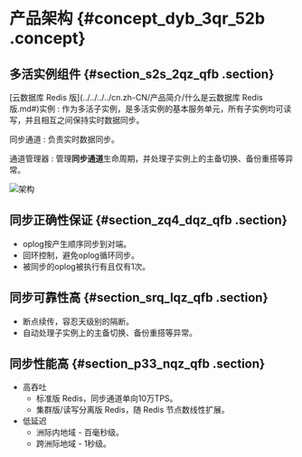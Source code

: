 # 产品架构 {#concept_dyb_3qr_52b .concept}

## 多活实例组件 {#section_s2s_2qz_qfb .section}

 [云数据库 Redis 版](../../../../cn.zh-CN/产品简介/什么是云数据库 Redis 版.md#)实例
 :   作为多活子实例，是多活实例的基本服务单元，所有子实例均可读写，并且相互之间保持实时数据同步。

  同步通道
 :   负责实时数据同步。

  通道管理器
 :   管理**同步通道**生命周期，并处理子实例上的主备切换、备份重搭等异常。

  ![](images/9917_zh-CN.png "架构") 

## 同步正确性保证 {#section_zq4_dqz_qfb .section}

-   oplog按产生顺序同步到对端。
-   回环控制，避免oplog循环同步。
-   被同步的oplog被执行有且仅有1次。

## 同步可靠性高 {#section_srq_lqz_qfb .section}

-   断点续传，容忍天级别的隔断。
-   自动处理子实例上的主备切换、备份重搭等异常。

## 同步性能高 {#section_p33_nqz_qfb .section}

-   高吞吐
    -   标准版 Redis，同步通道单向10万TPS。
    -   集群版/读写分离版 Redis，随 Redis 节点数线性扩展。
-   低延迟
    -   洲际内地域 - 百毫秒级。
    -   跨洲际地域 - 1秒级。

